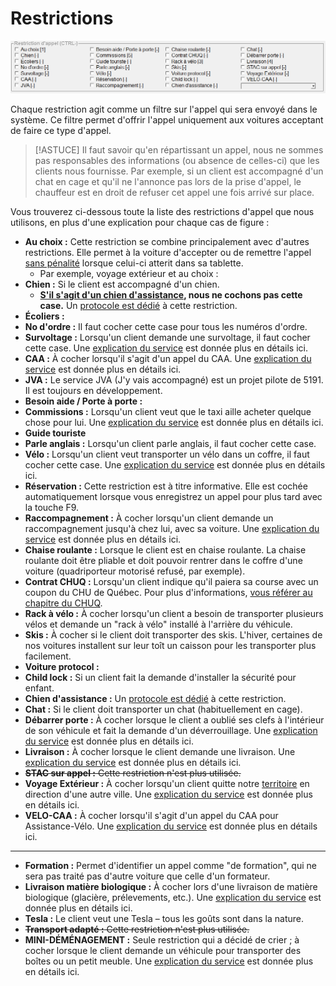 # Restrictions

![restrictions](../images/fraxion-restrictions.png)

Chaque restriction agit comme un filtre sur l'appel qui sera envoyé dans le système. Ce filtre permet d'offrir l'appel uniquement aux voitures acceptant de faire ce type d'appel.

> [!ASTUCE]
> Il faut savoir qu'en répartissant un appel, nous ne sommes pas responsables des informations (ou absence de celles-ci) que les clients nous fournisse. Par exemple, si un client est accompagné d'un chat en cage et qu'il ne l'annonce pas lors de la prise d'appel, le chauffeur est en droit de refuser cet appel une fois arrivé sur place.

Vous trouverez ci-dessous toute la liste des restrictions d'appel que nous utilisons, en plus d'une explication pour chaque cas de figure :

-   **Au choix :** Cette restriction se combine principalement avec d'autres restrictions. Elle permet à la voiture d'accepter ou de remettre l'appel <ins>sans pénalité</ins> lorsque celui-ci atterit dans sa tablette.
    -   Par exemple, voyage extérieur et au choix :
-   **Chien :** Si le client est accompagné d'un chien.
    -   **<ins>S'il s'agit d'un chien d'assistance</ins>, nous ne cochons pas cette case.** Un [protocole est dédié](/procédures/chiens-assistance.md) à cette restriction.
-   **Écoliers :**
-   **No d'ordre :** Il faut cocher cette case pour tous les numéros d'ordre.
-   **Survoltage :** Lorsqu'un client demande une survoltage, il faut cocher cette case. Une [explication du service](/services/survoltage.md) est donnée plus en détails ici.
-   **CAA :** À cocher lorsqu'il s'agit d'un appel du CAA. Une [explication du service](/caa/) est donnée plus en détails ici.
-   **JVA :** Le service JVA (J'y vais accompagné) est un projet pilote de 5191. Il est toujours en développement.
-   **Besoin aide / Porte à porte :**
-   **Commissions :** Lorsqu'un client veut que le taxi aille acheter quelque chose pour lui. Une [explication du service](/services/commission.md) est donnée plus en détails ici.
-   **Guide touriste**
-   **Parle anglais :** Lorsqu'un client parle anglais, il faut cocher cette case.
-   **Vélo :** Lorsqu'un client veut transporter un vélo dans un coffre, il faut cocher cette case. Une [explication du service](/services/velo.md) est donnée plus en détails ici.
-   **Réservation :** Cette restriction est à titre informative. Elle est cochée automatiquement lorsque vous enregistrez un appel pour plus tard avec la touche F9.
-   **Raccompagnement :** À cocher lorsqu'un client demande un raccompagnement jusqu'à chez lui, avec sa voiture. Une [explication du service](/services/raccompagnement.md) est donnée plus en détails ici.
-   **Chaise roulante :** Lorsque le client est en chaise roulante. La chaise roulante doit être pliable et doit pouvoir rentrer dans le coffre d'une voiture (quadriporteur motorisé refusé, par exemple).
-   **Contrat CHUQ :** Lorsqu'un client indique qu'il paiera sa course avec un coupon du CHU de Québec. Pour plus d'informations, [vous référer au chapitre du CHUQ](/chuq/).
-   **Rack à vélo :** À cocher lorsqu'un client a besoin de transporter plusieurs vélos et demande un "rack à vélo" installé à l'arrière du véhicule.
-   **Skis :** À cocher si le client doit transporter des skis. L'hiver, certaines de nos voitures installent sur leur toît un caisson pour les transporter plus facilement.
-   **Voiture protocol :**
-   **Child lock :** Si un client fait la demande d'installer la sécurité pour enfant.
-   **Chien d'assistance :** Un [protocole est dédié](/procédures/chiens-assistance.md) à cette restriction.
-   **Chat :** Si le client doit transporter un chat (habituellement en cage).
-   **Débarrer porte :** À cocher lorsque le client a oublié ses clefs à l'intérieur de son véhicule et fait la demande d'un déverrouillage. Une [explication du service](/services/deverrouillage.md) est donnée plus en détails ici.
-   **Livraison :** À cocher lorsque le client demande une livraison. Une [explication du service](/services/livraison.md) est donnée plus en détails ici.
-   ~~**STAC sur appel :** Cette restriction n'est plus utilisée.~~
-   **Voyage Extérieur :** À cocher lorsqu'un client quitte notre [territoire](/territoire/) en direction d'une autre ville. Une [explication du service](/services/voyage-extérieur.md) est donnée plus en détails ici.
-   **VELO-CAA :** À cocher lorsqu'il s'agit d'un appel du CAA pour Assistance-Vélo. Une [explication du service](/caa/velo.md) est donnée plus en détails ici.

---

-   **Formation :** Permet d'identifier un appel comme "de formation", qui ne sera pas traité pas d'autre voiture que celle d'un formateur.
-   **Livraison matière biologique :** À cocher lors d'une livraison de matière biologique (glacière, prélevements, etc.). Une [explication du service](/services/livraison.md#biologique) est donnée plus en détails ici.
-   **Tesla :** Le client veut une Tesla – tous les goûts sont dans la nature.
-   ~~**Transport adapté :** Cette restriction n'est plus utilisée.~~
-   **MINI-DÉMÉNAGEMENT :** Seule restriction qui a décidé de crier ; à cocher lorsque le client demande un véhicule pour transporter des boîtes ou un petit meuble. Une [explication du service](/services/demenagement.md) est donnée plus en détails ici.
